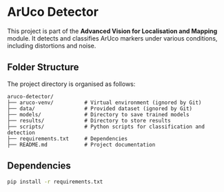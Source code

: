 # ArUco Detector

This project is part of the **Advanced Vision for Localisation and Mapping** module. It detects and classifies ArUco markers under various conditions, including distortions and noise.

## Folder Structure

The project directory is organised as follows:

```
aruco-detector/
├── aruco-venv/          # Virtual environment (ignored by Git)
├── data/                # Provided dataset (ignored by Git)
├── models/              # Directory to save trained models
├── results/             # Directory to store results
├── scripts/             # Python scripts for classification and detection
├── requirements.txt     # Dependencies 
├── README.md            # Project documentation
```

## Dependencies

```bash
pip install -r requirements.txt
```